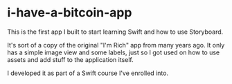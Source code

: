 # i-have-a-bitcoin-app
This is the first app I built to start learning Swift and how to use Storyboard.

It's sort of a copy of the original "I'm Rich" app from many years ago. It only has a simple image view and some labels, just so I got used on how
to use assets and add stuff to the application itself.

I developed it as part of a Swift course I've enrolled into.
